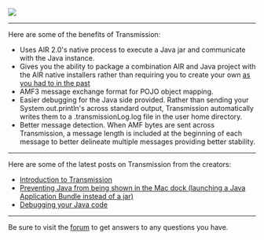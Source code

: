 <img src='http://www.natescodevault.com/images/transmission/transmission_logo_full.png' />


---


Here are some of the benefits of Transmission:

  * Uses AIR 2.0's native process to execute a Java jar and communicate with the Java instance.
  * Gives you the ability to package a combination AIR and Java project with the AIR native installers rather than requiring you to create your own [as you had to in the past](http://natescodevault.com/?p=102)
  * AMF3 message exchange format for POJO object mapping.
  * Easier debugging for the Java side provided.  Rather than sending your System.out.println's across standard output, Transmission automatically writes them to a .transmissionLog.log file in the user home directory.
  * Better message detection.  When AMF bytes are sent across Transmission, a message length is included at the beginning of each message to better delineate multiple messages providing better stability.


---


Here are some of the latest posts on Transmission from the creators:

  * <a href='http://natescodevault.com/?p=258'>Introduction to Transmission</a>
  * <a href='http://natescodevault.com/?p=260'>Preventing Java from being shown in the Mac dock (launching a Java Application Bundle instead of a jar)</a>
  * <a href='http://natescodevault.com/?p=289'>Debugging your Java code</a>


---


Be sure to visit the [forum](http://groups.google.com/group/transmission-as3) to get answers to any questions you have.